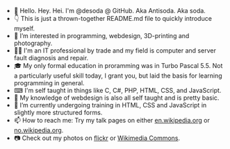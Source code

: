 - 🤘 Hello. Hey. Hei. I'm @desoda @ GitHub. Aka Antisoda. Aka soda.
- 👇 This is just a thrown-together README.md file to quickly introduce myself.
- 👀 I’m interested in programming, webdesign, 3D-printing and photography.
- 👨‍💻 I'm an IT professional by trade and my field is computer and server fault diagnosis and repair.
- 🎓 My only formal education in proramming was in Turbo Pascal 5.5. Not a particularly useful skill today, I grant you, but laid the basis for learning programming in general.
- ⌨ I'm self taught in things like  C, C#, PHP, HTML, CSS, and JavaScript.
- 🎨 My knowledge of webdesign is also all self taught and is pretty basic.
- 🌱 I’m currently undergoing training in HTML, CSS and JavaScript in slightly more structured forms.
- 📫 How to reach me: Try my talk pages on either [en.wikipedia.org](https://en.wikipedia.org/wiki/User_talk:Desoda) or [no.wikipedia.org](https://no.wikipedia.org/wiki/Brukerdiskusjon:Desoda).
- 📷 Check out my photos on [flickr](https://flickr.com/photos/desoda/) or [Wikimedia Commons](https://commons.wikimedia.org/wiki/User:Desoda).
